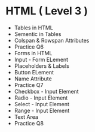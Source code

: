 <h1>HTML ( Level 3 )</h1>
<ul>
  <li>Tables in HTML</li>
  <li>Sementic in Tables</li>
  <li>Colspan & Rowspan Attributes</li>
  <li>Practice Q6</li>
  <li>Forms in HTML</li>
  <li>Input - Form ELement</li>
  <li>Placeholders & Labels</li>
  <li>Button ELement</li>
  <li>Name Attribute</li>
  <li>Practice Q7</li>
  <li>Checkbox - Input Element</li>
  <li>Radio - Input Element</li>
  <li>Select - Input Element</li>
  <li>Range - Input Element</li>
  <li>Text Area</li>
  <li>Practice Q8</li>
</ul>
